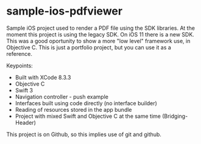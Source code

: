 # sample-ios-pdfviewer

Sample iOS project used to render a PDF file using the SDK libraries. At the moment this project is using the legacy SDK. On iOS 11 there is a new SDK. This was a good oportunity to show a more "low level" framework use, in Objective C.
This is just a portfolio project, but you can use it as a reference.

Keypoints:
- Built with XCode 8.3.3
- Objective C
- Swift 3
- Navigation controller - push example
- Interfaces built using code directly (no interface builder)
- Reading of resources stored in the app bundle
- Project with mixed Swift and Objective C at the same time (Bridging-Header)

This project is on Github, so this implies use of git and github.
